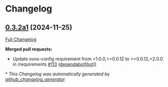 # Changelog

## [0.3.2a1](https://github.com/OpenVoiceOS/ovos-audio/tree/0.3.2a1) (2024-11-25)

[Full Changelog](https://github.com/OpenVoiceOS/ovos-audio/compare/0.3.1...0.3.2a1)

**Merged pull requests:**

- Update ovos-config requirement from \<1.0.0,\>=0.0.12 to \>=0.0.12,\<2.0.0 in /requirements [\#113](https://github.com/OpenVoiceOS/ovos-audio/pull/113) ([dependabot[bot]](https://github.com/apps/dependabot))



\* *This Changelog was automatically generated by [github_changelog_generator](https://github.com/github-changelog-generator/github-changelog-generator)*
